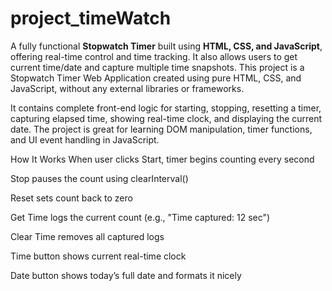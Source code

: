 # project_timeWatch
A fully functional **Stopwatch Timer** built using **HTML, CSS, and JavaScript**, offering real-time control and time tracking. It also allows users to get current time/date and capture multiple time snapshots.
This project is a Stopwatch Timer Web Application created using pure HTML, CSS, and JavaScript, without any external libraries or frameworks.

It contains complete front-end logic for starting, stopping, resetting a timer, capturing elapsed time, showing real-time clock, and displaying the current date. The project is great for learning DOM manipulation, timer functions, and UI event handling in JavaScript.

How It Works
When user clicks Start, timer begins counting every second

Stop pauses the count using clearInterval()

Reset sets count back to zero

Get Time logs the current count (e.g., "Time captured: 12 sec")

Clear Time removes all captured logs

Time button shows current real-time clock

Date button shows today’s full date and formats it nicely

